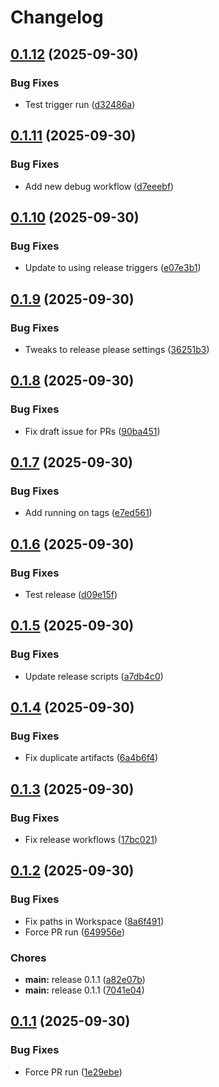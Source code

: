# Changelog

## [0.1.12](https://github.com/steddyman/Ballistica/compare/v0.1.11...v0.1.12) (2025-09-30)


### Bug Fixes

* Test trigger run ([d32486a](https://github.com/steddyman/Ballistica/commit/d32486a6058a4547a6583310727506508ed0d7f8))

## [0.1.11](https://github.com/steddyman/Ballistica/compare/v0.1.10...v0.1.11) (2025-09-30)


### Bug Fixes

* Add new debug workflow ([d7eeebf](https://github.com/steddyman/Ballistica/commit/d7eeebf65c8fdfac24e768f32e5b4da6fb32cf70))

## [0.1.10](https://github.com/steddyman/Ballistica/compare/v0.1.9...v0.1.10) (2025-09-30)


### Bug Fixes

* Update to using release triggers ([e07e3b1](https://github.com/steddyman/Ballistica/commit/e07e3b1e4b156e1d1e77eb8fa41495b3ab0ba63c))

## [0.1.9](https://github.com/steddyman/Ballistica/compare/v0.1.8...v0.1.9) (2025-09-30)


### Bug Fixes

* Tweaks to release please settings ([36251b3](https://github.com/steddyman/Ballistica/commit/36251b30959a189171096e8dde687edd9f38e6cf))

## [0.1.8](https://github.com/steddyman/Ballistica/compare/v0.1.7...v0.1.8) (2025-09-30)


### Bug Fixes

* Fix draft issue for PRs ([90ba451](https://github.com/steddyman/Ballistica/commit/90ba451b3c39bd2d82eb7042e4b74c3596e1aec0))

## [0.1.7](https://github.com/steddyman/Ballistica/compare/v0.1.6...v0.1.7) (2025-09-30)


### Bug Fixes

* Add running on tags ([e7ed561](https://github.com/steddyman/Ballistica/commit/e7ed5611c64d4afec93ae4549c505f1cba681a83))

## [0.1.6](https://github.com/steddyman/Ballistica/compare/v0.1.5...v0.1.6) (2025-09-30)


### Bug Fixes

* Test release ([d09e15f](https://github.com/steddyman/Ballistica/commit/d09e15f9c09a6fc5bbea22945e08daadcbb7d3e7))

## [0.1.5](https://github.com/steddyman/Ballistica/compare/v0.1.4...v0.1.5) (2025-09-30)


### Bug Fixes

* Update release scripts ([a7db4c0](https://github.com/steddyman/Ballistica/commit/a7db4c098392799908b73162ead5355400484765))

## [0.1.4](https://github.com/steddyman/Ballistica/compare/v0.1.3...v0.1.4) (2025-09-30)


### Bug Fixes

* Fix duplicate artifacts ([6a4b6f4](https://github.com/steddyman/Ballistica/commit/6a4b6f4d2f9bd623346749e502cbc58ba6f7772e))

## [0.1.3](https://github.com/steddyman/Ballistica/compare/v0.1.2...v0.1.3) (2025-09-30)


### Bug Fixes

* Fix release workflows ([17bc021](https://github.com/steddyman/Ballistica/commit/17bc0211a47e4dd7ce8e83fc547b4d9d65c977f4))

## [0.1.2](https://github.com/steddyman/Ballistica/compare/v0.1.1...v0.1.2) (2025-09-30)


### Bug Fixes

* Fix paths in Workspace ([8a6f491](https://github.com/steddyman/Ballistica/commit/8a6f491e9ec271ea961a13834a794d71ead8e9c7))
* Force PR run ([649956e](https://github.com/steddyman/Ballistica/commit/649956e71e7eb588ea88065815119d89ee0d6d45))


### Chores

* **main:** release 0.1.1 ([a82e07b](https://github.com/steddyman/Ballistica/commit/a82e07b29d6b6b3a6caab4617d70196ba62610aa))
* **main:** release 0.1.1 ([7041e04](https://github.com/steddyman/Ballistica/commit/7041e0404c6c429feeba9b24b9eddb3feedab969))

## [0.1.1](https://github.com/steddyman/Ballistica/compare/v0.1.0...v0.1.1) (2025-09-30)


### Bug Fixes

* Force PR run ([1e29ebe](https://github.com/steddyman/Ballistica/commit/1e29ebe44554b2eef86b5334750fbc7a518f7f68))
